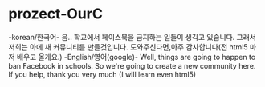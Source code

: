 # prozect-OurC
-korean/한국어- 음.. 학교에서 페이스북을 금지하는 일들이 생긱고 있습니다. 그래서 저희는 아에 새 커뮤니티를 만들것입니다. 도와주신다면,아주 감사합니다(전 html5 마저 배우고 올게요.) -English/영어(google)- Well, things are going to happen to ban Facebook in schools. So we're going to create a new community here. If you help, thank you very much (I will learn even html5) 
